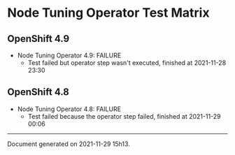 
Node Tuning Operator Test Matrix
================================

OpenShift 4.9
-------------



* Node Tuning Operator 4.9: FAILURE
  - Test failed but operator step wasn't executed, finished at 2021-11-28 23:30

OpenShift 4.8
-------------



* Node Tuning Operator 4.8: FAILURE
  - Test failed because the operator step failed, finished at 2021-11-29 00:06

---
Document generated on 2021-11-29 15h13.
